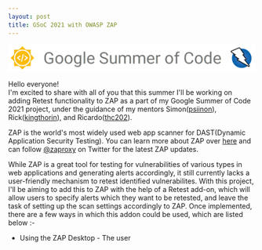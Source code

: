 ```yaml
---
layout: post
title: GSoC 2021 with OWASP ZAP
---
```

![GSoC ZAP Banner](/images/GSoC-ZAP-banner.png)

Hello everyone!   
I'm excited to share with all of you that this summer I'll be working on adding Retest functionality to ZAP as a part of my Google Summer of Code 2021 project, under the guidance of my mentors Simon([psiinon](https://github.com/psiinon)), Rick([kingthorin](https://github.com/kingthorin)), and Ricardo([thc202](https://github.com/thc202)).  

ZAP is the world's most widely used web app scanner for DAST(Dynamic Application Security Testing). You can learn more about ZAP over [here](https://www.zaproxy.org/) and can follow [@zaproxy](https://twitter.com/zaproxy) on Twitter for the latest ZAP updates.

While ZAP is a great tool for testing for vulnerabilities of various types in web applications and generating alerts accordingly, it still currently lacks a user-friendly mechanism to retest identified vulnerabilites. With this project, I'll be aiming to add this to ZAP with the help of a Retest add-on, which will allow users to specify alerts which they want to be retested, and leave the task of setting up the scan settings accordingly to ZAP. Once implemented, there are a few ways in which this addon could be used, which are listed below :-

* Using the ZAP Desktop - The user
  

